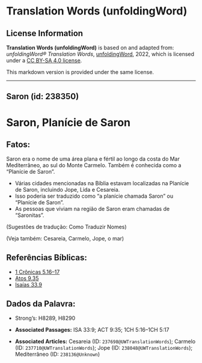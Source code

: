 # Translation Words (unfoldingWord)

## License Information

**Translation Words (unfoldingWord)** is based on and adapted from: _unfoldingWord® Translation Words_, [unfoldingWord](https://unfoldingword.org/utw), 2022, which is licensed under a [CC BY-SA 4.0 license](https://creativecommons.org/licenses/by-sa/4.0/legalcode.en).

This markdown version is provided under the same license.



--------------------------------

## Saron (id: 238350)

Saron, Planície de Saron
========================

Fatos:
------

Saron era o nome de uma área plana e fértil ao longo da costa do Mar Mediterrâneo, ao sul do Monte Carmelo. Também é conhecida como a “Planície de Saron”.

* Várias cidades mencionadas na Bíblia estavam localizadas na Planície de Saron, incluindo Jope, Lida e Cesareia.
* Isso poderia ser traduzido como “a planície chamada Saron” ou “Planície de Saron”.
* As pessoas que viviam na região de Saron eram chamadas de “Saronitas”.

(Sugestões de tradução: Como Traduzir Nomes)

(Veja também: Cesareia, Carmelo, Jope, o mar)

Referências Bíblicas:
---------------------

* [1 Crônicas 5\.16–17](https://ref.ly/1Chr5:16-1Chr5:17)
* [Atos 9\.35](https://ref.ly/Acts9:35)
* [Isaías 33\.9](https://ref.ly/Isa33:9)

Dados da Palavra:
-----------------

* Strong’s: H8289, H8290

* **Associated Passages:** ISA 33:9; ACT 9:35; 1CH 5:16–1CH 5:17
* **Associated Articles:** Cesareia (ID: `237698@UWTranslationWords`); Carmelo (ID: `237710@UWTranslationWords`); Jope (ID: `238048@UWTranslationWords`); Mediterrâneo (ID: `238136@Unknown`)

